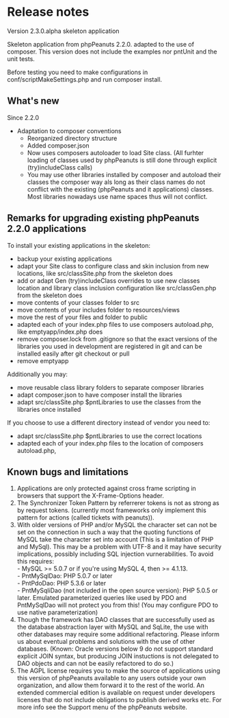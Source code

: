 Release notes
=============
Version 2.3.0.alpha skeleton application

Skeleton application from phpPeanuts 2.2.0. adapted to the use of composer.
This version does not include the examples nor pntUnit and the unit tests.

Before testing you need to make configurations in conf/scriptMakeSettings.php
and run composer install.

What's new
----------
<P>Since 2.2.0</P>
<UL>
	<li>Adaptation to composer conventions
	<ul>
		<li>Reorganized directory structure
		<li>Added composer.json
		<li>Now uses composers autoloader to load Site class. (All furhter loading of classes used by phpPeanuts
		  is still done through explicit (try)includeClass calls)
		<li>You may use other libraries installed by composer and autoload their classes
		 the composer way als long as their class names do not conflict with the existing
		 (phpPeanuts and it applications) classes. Most libraries nowadays use
		 name spaces thus will not conflict.
	</ul>
</UL>

Remarks for upgrading existing phpPeanuts 2.2.0 applications
------------------------------------------------------------
To install your existing applications in the skeleton:
- backup your existing applications
- adapt your Site class to configure class and skin inclusion from new locations,
  like src/classSite.php from the skeleton does
- add or adapt Gen (try)includeClass overrides to use new classes location and library class inclusion configuration
  like src/classGen.php from the skeleton does
- move contents of your classes folder to src
- move contents of your includes folder to resources/views
- move the rest of your files and folder to public
- adapted each of your index.php files to use composers autoload.php,
  like emptyapp/index.php does
- remove composer.lock from .gitignore so that the exact versions of
  the libraries you used in development are registered in git and can
  be installed easily after git checkout or pull
- remove emptyapp

Additionally you may:
- move reusable class library folders to separate composer libraries
- adapt composer.json to have composer install the libraries
- adapt src/classSite.php $pntLibraries to use the classes from the libraries once installed

If you choose to use a different directory instead of vendor you need to:
- adapt src/classSite.php $pntLibraries to use the correct locations
- adapted each of your index.php files to the location of composers autoload.php,

</p>

Known bugs and limitations
----------------------
<OL>
	<li>Applications are only protected against cross frame scripting in browsers that support the X-Frame-Options header. 
	<li>The Synchronizer Token Pattern by referrerer tokens is not as strong as by request tokens. (currently
	most frameworks only implement this pattern for actions (called tickets with peanuts)). 
	<li>With older versions of PHP and/or MySQL the character set can not be set on the connection in such a way that the 
		quoting functions of MySQL take the character set into account (This is a limitation of PHP and MySql). 
		This may be a problem with UTF-8 and it may 
		have security implications, possibly including SQL injection vurnerabilities. To avoid this requires:<br>
		- MySQL >= 5.0.7 or if you're using MySQL 4, then >= 4.1.13.<br>
		- PntMySqlDao: PHP 5.0.7 or later<br>
		- PntPdoDao: PHP 5.3.6 or later<br>
		- PntMySqliDao (not included in the open source version): PHP 5.0.5 or later.
		Emulated parameterized queries like used by PDO and PntMySqlDao will not protect you from this! (You may configure
		PDO to use native parameterization)
	<li>Though the framework has DAO classes that are successfully used as the database abstraction layer with MySQL
	and SqLite, the use with other databases may require some additional refactoring. Please inform us about eventual
	problems and solutions with the use of other databases. (Known: Oracle versions below 9 do not support standard
	explicit JOIN syntax, but producing JOIN instuctions is not delegated to DAO objects and can not be easily refactored
	to do so.)
	<li>The AGPL license requires you to make the source of applications using this version
	of phpPeanuts available to any users outside your own organization, and allow them forward
	it to the rest of the world. An extended commercial edition is available on request under 
	developers licenses that do not include obligations to publish derived works etc. 
	For more info see the Support menu of the phpPeanuts website.
</OL>

